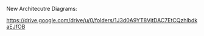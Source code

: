 New Architecutre Diagrams:

https://drive.google.com/drive/u/0/folders/1J3d0A9YT8VjtDAC7EtCQzhlbdkaEJfOB